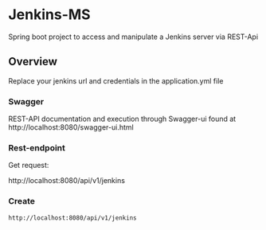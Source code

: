 # Jenkins-MS

Spring boot project to access and manipulate a Jenkins server via REST-Api

## Overview  
Replace your jenkins url and credentials in the application.yml file

### Swagger
REST-API documentation and execution through Swagger-ui found at
http://localhost:8080/swagger-ui.html


### Rest-endpoint
Get request:

http://localhost:8080/api/v1/jenkins

### Create
```
http://localhost:8080/api/v1/jenkins
```

